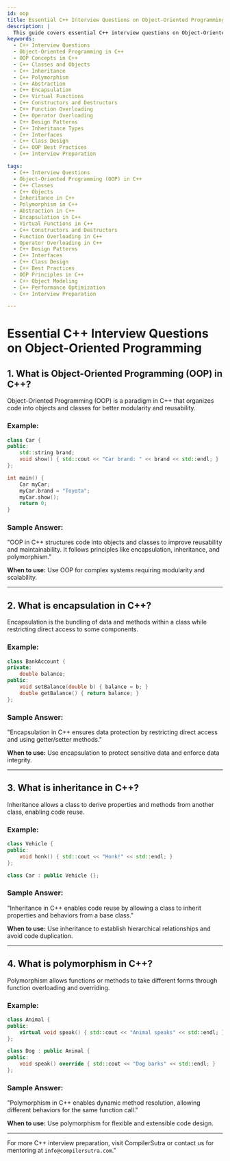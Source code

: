 ```yaml
---
id: oop
title: Essential C++ Interview Questions on Object-Oriented Programming (OOP)
description: |
  This guide covers essential C++ interview questions on Object-Oriented Programming (OOP). Understand the key OOP concepts like classes, objects, inheritance, polymorphism, abstraction, and encapsulation in C++. These concepts are fundamental to C++ programming and often come up in interviews. Prepare for questions on OOP principles, design patterns, and how they are implemented in C++ to write clean, maintainable, and scalable code.
keywords:
  - C++ Interview Questions
  - Object-Oriented Programming in C++
  - OOP Concepts in C++
  - C++ Classes and Objects
  - C++ Inheritance
  - C++ Polymorphism
  - C++ Abstraction
  - C++ Encapsulation
  - C++ Virtual Functions
  - C++ Constructors and Destructors
  - C++ Function Overloading
  - C++ Operator Overloading
  - C++ Design Patterns
  - C++ Inheritance Types
  - C++ Interfaces
  - C++ Class Design
  - C++ OOP Best Practices
  - C++ Interview Preparation

tags:
  - C++ Interview Questions
  - Object-Oriented Programming (OOP) in C++
  - C++ Classes
  - C++ Objects
  - Inheritance in C++
  - Polymorphism in C++
  - Abstraction in C++
  - Encapsulation in C++
  - Virtual Functions in C++
  - C++ Constructors and Destructors
  - Function Overloading in C++
  - Operator Overloading in C++
  - C++ Design Patterns
  - C++ Interfaces
  - C++ Class Design
  - C++ Best Practices
  - OOP Principles in C++
  - C++ Object Modeling
  - C++ Performance Optimization
  - C++ Interview Preparation

---
```


# **Essential C++ Interview Questions on Object-Oriented Programming**

## **1. What is Object-Oriented Programming (OOP) in C++?**
Object-Oriented Programming (OOP) is a paradigm in C++ that organizes code into objects and classes for better modularity and reusability.

### **Example:**
```cpp
class Car {
public:
    std::string brand;
    void show() { std::cout << "Car brand: " << brand << std::endl; }
};

int main() {
    Car myCar;
    myCar.brand = "Toyota";
    myCar.show();
    return 0;
}
```

### **Sample Answer:**
"OOP in C++ structures code into objects and classes to improve reusability and maintainability. It follows principles like encapsulation, inheritance, and polymorphism."

**When to use:** Use OOP for complex systems requiring modularity and scalability.

---

## **2. What is encapsulation in C++?**
Encapsulation is the bundling of data and methods within a class while restricting direct access to some components.

### **Example:**
```cpp
class BankAccount {
private:
    double balance;
public:
    void setBalance(double b) { balance = b; }
    double getBalance() { return balance; }
};
```

### **Sample Answer:**
"Encapsulation in C++ ensures data protection by restricting direct access and using getter/setter methods."

**When to use:** Use encapsulation to protect sensitive data and enforce data integrity.

---

## **3. What is inheritance in C++?**
Inheritance allows a class to derive properties and methods from another class, enabling code reuse.

### **Example:**
```cpp
class Vehicle {
public:
    void honk() { std::cout << "Honk!" << std::endl; }
};

class Car : public Vehicle {};
```

### **Sample Answer:**
"Inheritance in C++ enables code reuse by allowing a class to inherit properties and behaviors from a base class."

**When to use:** Use inheritance to establish hierarchical relationships and avoid code duplication.

---

## **4. What is polymorphism in C++?**
Polymorphism allows functions or methods to take different forms through function overloading and overriding.

### **Example:**
```cpp
class Animal {
public:
    virtual void speak() { std::cout << "Animal speaks" << std::endl; }
};

class Dog : public Animal {
public:
    void speak() override { std::cout << "Dog barks" << std::endl; }
};
```

### **Sample Answer:**
"Polymorphism in C++ enables dynamic method resolution, allowing different behaviors for the same function call."

**When to use:** Use polymorphism for flexible and extensible code design.

---

For more C++ interview preparation, visit CompilerSutra or contact us for mentoring at `info@compilersutra.com`."


